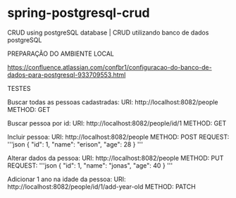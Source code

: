 # spring-postgresql-crud
CRUD using postgreSQL database | CRUD utilizando banco de dados postgreSQL

PREPARAÇÃO DO AMBIENTE LOCAL

https://confluence.atlassian.com/confbr1/configuracao-do-banco-de-dados-para-postgresql-933709553.html

TESTES

Buscar todas as pessoas cadastradas:
URI: http://localhost:8082/people
METHOD: GET

Buscar pessoa por id:
URI: http://localhost:8082/people/id/1
METHOD: GET

Incluir pessoa:
URI: http://localhost:8082/people
METHOD: POST
REQUEST:
'''json
{
    "id": 1,
    "name": "erison",
    "age": 28
}
'''

Alterar dados da pessoa:
URI: http://localhost:8082/people
METHOD: PUT
REQUEST:
'''json
{
    "id": 1,
    "name": "jonas",
    "age": 40
}
'''

Adicionar 1 ano na idade da pessoa:
URI: http://localhost:8082/people/id/1/add-year-old
METHOD: PATCH
